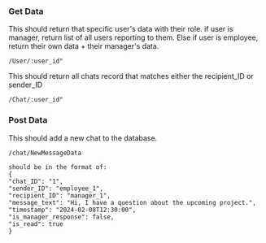 ### Get Data

This should return that specific user's data with their role.
if user is manager, return list of all users reporting to them. Else if user is employee, return their own data + their manager's data.

    /User/:user_id"

This should return all chats record that matches either the recipient_ID or sender_ID

    /Chat/:user_id"

### Post Data

This should add a new chat to the database.

    /chat/NewMessageData

    should be in the format of:
    {
    "chat_ID": "1",
    "sender_ID": "employee_1",
    "recipient_ID": "manager_1",
    "message_text": "Hi, I have a question about the upcoming project.",
    "timestamp": "2024-02-08T12:30:00",
    "is_manager_response": false,
    "is_read": true
    }
